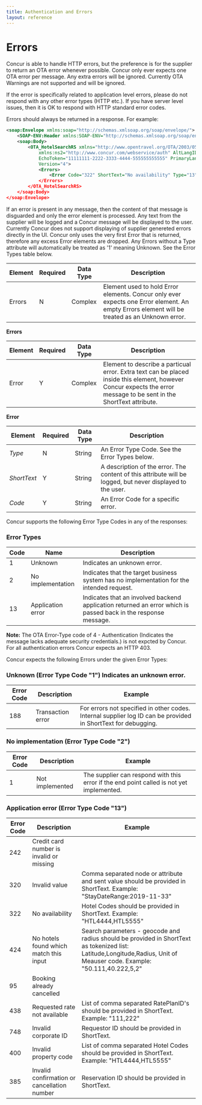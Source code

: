 ```yaml
---
title: Authentication and Errors
layout: reference
---
```


# Errors

Concur is able to handle HTTP errors, but the preference is for the supplier to return an OTA error whenever possible.  Concur only ever expects one OTA error per message.  Any extra errors will be ignored. 
Currently OTA Warnings are not supported and will be ignored. 

If the error is specifically related to application level errors, please do not respond with any other error types (HTTP etc.). If you have server level issues, then it is OK to respond with HTTP standard error codes.

Errors should always be returned in a response. For example:

```xml
<soap:Envelope xmlns:soap="http://schemas.xmlsoap.org/soap/envelope/">
	<SOAP-ENV:Header xmlns:SOAP-ENV="http://schemas.xmlsoap.org/soap/envelope/" />
	<soap:Body>
		<OTA_HotelSearchRS xmlns="http://www.opentravel.org/OTA/2003/05"
			xmlns:ns2="http://www.concur.com/webservice/auth" AltLangID="en"
			EchoToken="11111111-2222-3333-4444-555555555555" PrimaryLangID="en"
			Version="4">
			<Errors>
				<Error Code="322" ShortText="No availability" Type="13"</Error>
			</Errors>
		</OTA_HotelSearchRS>
	</soap:Body>
</soap:Envelope>
```

If an error is present in any message, then the content of that message is disguarded and only the error element is processed. Any text from the supplier will be logged and a Concur message will be displayed to the user.  Currently Concur does not support displaying of supplier genereted errors directly in the UI.  Concur only uses the very first Error that is returned, therefore any excess Error elements are dropped.  Any Errors without a Type attribute will automatically be treated as '1' meaning Unknown.  See the Error Types table below. 

|  Element |	Required | Data Type 	|  Description |
|----------|-----------|---------------------------|-|
| Errors | N | Complex |  Element used to hold Error elements.  Concur only ever expects one Error element. An empty Errors element will be treated as an Unknown error. |

**Errors**

|  Element |	Required | Data Type 	|  Description |
|----------|-----------|---------------------------|-|
| Error | Y | Complex | Element to describe a particual error. Extra text can be placed inside this element, however Concur expects the error message to be sent in the ShortText attribute. |


**Error**

|  Element |	Required | Data Type 	|  Description |
|----------|-----------|---------------------------|-|
| *Type* | N | String | An Error Type Code. See the Error Types below. |
| *ShortText* | Y | String | A description of the error.  The content of this attribute will be logged, but never displayed to the user. |
| *Code* | Y | String | An Error Code for a specific error. |


Concur supports the following Error Type Codes in any of the responses:

### Error Types

| Code | Name | Description |
|----------|----------------|-----------------------|
| 1	| Unknown	|	Indicates an unknown error. |
| 2	| No implementation	| Indicates that the target business system has no implementation for the intended request. | 
| 13 | Application error | Indicates that an involved backend application returned an error which is passed back in the response message. |

**Note:** The OTA Error-Type code of 4 - Authentication (Indicates the message lacks adequate security credentials.) is not expcted by Concur.  For all authentication errors Concur expects an HTTP 403.

Concur expects the following Errors under the given Error Types:

### Unknown	(Error Type Code "1")								Indicates an unknown error.
| Error Code | Description | Example |
|----------|----------------|-----------------------|
| 188 |	Transaction error | For errors not specified in other codes. Internal supplier log ID can be provided in ShortText for debugging.|

### No implementation (Error Type Code "2")
| Error Code | Description | Example |
|----------|----------------|-----------------------|
| 1 |	Not implemented | The supplier can respond with this error if the end point called is not yet implemented. |

### Application error (Error Type Code "13")
| Error Code | Description | Example |
|----------|----------------|-----------------------|
| 242 | Credit card number is invalid or missing | |
| 320 | Invalid value | Comma separated node or attribute and sent value should be provided in ShortText. Example: "StayDateRange:2019-11-33" |
| 322 | No availability | Hotel Codes should be provided in ShortText. Example: "HTL4444,HTL5555"|  
| 424 |	No hotels found which match this input | Search parameters - geocode and radius should be provided in ShortText as tokenized list: Latitude,Longitude,Radius, Unit of Meauser code. Example: "50.111,40.222,5,2" |
| 95 | Booking already cancelled | 
| 438 |	Requested rate not available | List of comma separated RatePlanID's should be provided in ShortText. Example: "111,222"  |
| 748 | Invalid corporate ID | Requestor ID should be provided in ShortText. |
| 400 | Invalid property code | List of comma separated Hotel Codes should be provided in ShortText. Example: "HTL4444,HTL5555" |
| 385 |	Invalid confirmation or cancellation number | Reservation ID should be provided in ShortText. |






